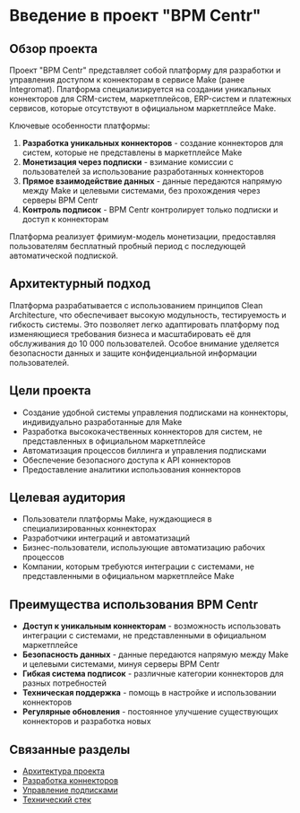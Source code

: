 # Введение в проект "BPM Centr"

## Обзор проекта

Проект "BPM Centr" представляет собой платформу для разработки и управления доступом к коннекторам в сервисе Make (ранее Integromat). Платформа специализируется на создании уникальных коннекторов для CRM-систем, маркетплейсов, ERP-систем и платежных сервисов, которые отсутствуют в официальном маркетплейсе Make.

Ключевые особенности платформы:

1. **Разработка уникальных коннекторов** - создание коннекторов для систем, которые не представлены в маркетплейсе Make
2. **Монетизация через подписки** - взимание комиссии с пользователей за использование разработанных коннекторов
3. **Прямое взаимодействие данных** - данные передаются напрямую между Make и целевыми системами, без прохождения через серверы BPM Centr
4. **Контроль подписок** - BPM Centr контролирует только подписки и доступ к коннекторам

Платформа реализует фримиум-модель монетизации, предоставляя пользователям бесплатный пробный период с последующей автоматической подпиской.

## Архитектурный подход

Платформа разрабатывается с использованием принципов Clean Architecture, что обеспечивает высокую модульность, тестируемость и гибкость системы. Это позволяет легко адаптировать платформу под изменяющиеся требования бизнеса и масштабировать её для обслуживания до 10 000 пользователей. Особое внимание уделяется безопасности данных и защите конфиденциальной информации пользователей.

## Цели проекта

- Создание удобной системы управления подписками на коннекторы, индивидуально разработанные для Make
- Разработка высококачественных коннекторов для систем, не представленных в официальном маркетплейсе
- Автоматизация процессов биллинга и управления подписками
- Обеспечение безопасного доступа к API коннекторов
- Предоставление аналитики использования коннекторов

## Целевая аудитория

- Пользователи платформы Make, нуждающиеся в специализированных коннекторах
- Разработчики интеграций и автоматизаций
- Бизнес-пользователи, использующие автоматизацию рабочих процессов
- Компании, которым требуются интеграции с системами, не представленными в официальном маркетплейсе Make

## Преимущества использования BPM Centr

- **Доступ к уникальным коннекторам** - возможность использовать интеграции с системами, не представленными в официальном маркетплейсе
- **Безопасность данных** - данные передаются напрямую между Make и целевыми системами, минуя серверы BPM Centr
- **Гибкая система подписок** - различные категории коннекторов для разных потребностей
- **Техническая поддержка** - помощь в настройке и использовании коннекторов
- **Регулярные обновления** - постоянное улучшение существующих коннекторов и разработка новых

## Связанные разделы

- [Архитектура проекта](../overview/architecture.md)
- [Разработка коннекторов](../connectors/development.md)
- [Управление подписками](../subscription/overview.md)
- [Технический стек](../overview/tech_stack.md)
